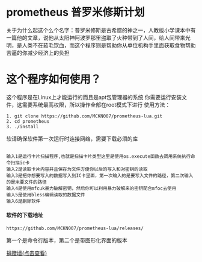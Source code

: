 # prometheus 普罗米修斯计划
关于为什么起这个么个名字：普罗米修斯是古希腊的神之一，人教版小学课本中有一篇他的文章，说他从太阳神阿波罗那里盗取了火种带到了人间，给人间带来光明，是人类不在茹毛饮血，而这个程序则是帮助你从单位机构手里面获取食物帮助苦逼的你减少经济上的负担

# 这个程序如何使用？
这个程序是在Linux上才能运行的而且是apt包管理器的系统
你需要运行安装文件，这需要系统最高权限，所以操作全部在root模式下进行
使用方法：
```shell
1. git clone https://github.com/MCKN007/prometheus-lua.git
2. cd prometheus
3. ./install
```
软请确保软件第一次运行时连接网络，需要下载必须的库
```shell

输入1是运行卡片扫描程序,也就是扫描卡片类型这里是使用os.execute函数去调用系统执行命令扫描ic卡
输入2是读取卡片内容并且保存为文件方便你以后的写入和对密钥的读取
输入3是把你想要写入的数据写入到IC卡里面，第一次输入的是要写入文件的路径，第二次输入的是米要文件的路径
输入4是使用mfcuk暴力破解密钥，然后你可以利用暴力破解来的密钥配合mfoc去使用
输入5是使用bless编辑读取的数据文件
输入6是删除软件
```
#### 软件的下载地址
```
https://github.com/MCKN007/prometheus-lua/releases/
````
第一个是命令行版本，第二个是带图形化界面的版本

 [捐赠墙(点击查看)](/donors.md)
